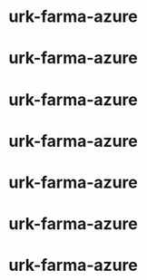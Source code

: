 # urk-farma-azure
# urk-farma-azure
# urk-farma-azure
# urk-farma-azure
# urk-farma-azure
# urk-farma-azure
# urk-farma-azure
